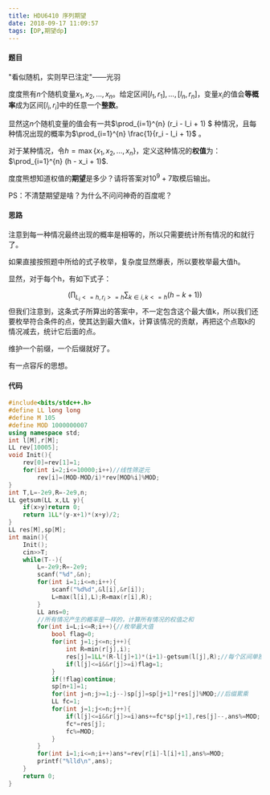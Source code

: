 ```yaml
---
title: HDU6410 序列期望
date: 2018-09-17 11:09:57
tags: [DP,期望dp]
---
```


#### 题目

"看似随机，实则早已注定"——光羽

<!--more-->

度度熊有$n$个随机变量$x_1,x_2,...,x_n$。给定区间$[l_1, r_1],...,[l_n, r_n]$，变量$x_i$的值会**等概率**成为区间$[l_i, r_i]$中的任意一个**整数**。 

显然这$n$个随机变量的值会有一共$\prod_{i=1}^{n} (r_i - l_i + 1) $ 种情况，且每种情况出现的概率为$\prod_{i=1}^{n} \frac{1}{r_i - l_i + 1}$ 。

 对于某种情况，令$h= \max\{ x_1,x_2,...,x_n\}$，定义这种情况的**权值**为：$\prod_{i=1}^{n} (h - x_i + 1)$. 

度度熊想知道权值的**期望**是多少？请将答案对$10^9 + 7$取模后输出。 

PS：不清楚期望是啥？为什么不问问神奇的百度呢？ 

#### 思路

注意到每一种情况最终出现的概率是相等的，所以只需要统计所有情况的和就行了。

如果直接按照题中所给的式子枚举，复杂度显然爆表，所以要枚举最大值h。

显然，对于每个h，有如下式子：


$$
(\prod_{L_i<=h,r_i>=h}\sum_{k∈i,k<=h}{(h-k+1)})
$$
但我们注意到，这条式子所算出的答案中，不一定包含这个最大值k，所以我们还要枚举符合条件的点，使其达到最大值k，计算该情况的贡献，再把这个点取k的情况减去，统计它后面的点。

维护一个前缀，一个后缀就好了。

有一点容斥的思想。

#### 代码

```c++
#include<bits/stdc++.h>
#define LL long long
#define M 105
#define MOD 1000000007
using namespace std;
int l[M],r[M];
LL rev[10005];
void Init(){
	rev[0]=rev[1]=1;
	for(int i=2;i<=10000;i++)//线性筛逆元 
		rev[i]=(MOD-MOD/i)*rev[MOD%i]%MOD;
}
int T,L=-2e9,R=-2e9,n;
LL getsum(LL x,LL y){
	if(x>y)return 0;
	return 1LL*(y-x+1)*(x+y)/2;	
}
LL res[M],sp[M];
int main(){
	Init();
	cin>>T;
	while(T--){
		L=-2e9;R=-2e9;
		scanf("%d",&n);
		for(int i=1;i<=n;i++){
			scanf("%d%d",&l[i],&r[i]);
			L=max(l[i],L);R=max(r[i],R);
		}
		LL ans=0;
		//所有情况产生的概率是一样的，计算所有情况的权值之和 
		for(int i=L;i<=R;i++){//枚举最大值 
			bool flag=0;
			for(int j=1;j<=n;j++){
				int R=min(r[j],i);
				res[j]=1LL*(R-l[j]+1)*(i+1)-getsum(l[j],R);//每个区间单独贡献
				if(l[j]<=i&&r[j]>=i)flag=1; 
			}
			if(!flag)continue;
			sp[n+1]=1;
			for(int j=n;j>=1;j--)sp[j]=sp[j+1]*res[j]%MOD;//后缀累乘
			LL fc=1;
			for(int j=1;j<=n;j++){
				if(l[j]<=i&&r[j]>=i)ans+=fc*sp[j+1],res[j]--,ans%=MOD;
				fc*=res[j]; 
				fc%=MOD;
			}
		}
		for(int i=1;i<=n;i++)ans*=rev[r[i]-l[i]+1],ans%=MOD;
		printf("%lld\n",ans);	
	}
	return 0;	
}
```


